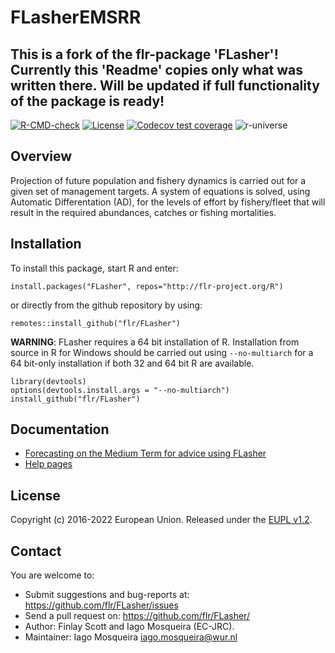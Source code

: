 # FLasherEMSRR 

## This is a fork of the flr-package 'FLasher'! Currently this 'Readme' copies only what was written there. Will be updated if full functionality of the package is ready!


[![R-CMD-check](https://github.com/flr/FLasher/workflows/R-CMD-check/badge.svg)](https://github.com/flr/FLasher/actions)
[![License](https://flr-project.org/img/eupl_1.1.svg)](https://joinup.ec.europa.eu/licence/european-union-public-licence-version-11-or-later-eupl)
[![Codecov test coverage](https://codecov.io/gh/flr/FLasher/branch/master/graph/badge.svg)](https://codecov.io/gh/flr/FLasher?branch=master)
![r-universe](https://flr.r-universe.dev/badges/FLasher)

## Overview

Projection of future population and fishery dynamics is carried out for a given set of management targets. A system of equations is solved, using Automatic Differentation (AD), for the levels of effort by fishery/fleet that will result in the required abundances, catches or fishing mortalities.

## Installation
To install this package, start R and enter:

```
install.packages("FLasher", repos="http://flr-project.org/R")
```

or directly from the github repository by using:

```
remotes::install_github("flr/FLasher")
```

**WARNING**: FLasher requires a 64 bit installation of R. Installation from source in R for Windows should be carried out using `--no-multiarch` for a 64 bit-only installation if both 32 and 64 bit R are available.

```
library(devtools)
options(devtools.install.args = "--no-multiarch")   
install_github("flr/FLasher")
```

## Documentation
- [Forecasting on the Medium Term for advice using FLasher](https://flr-project.org/doc/Forecasting_on_the_Medium_Term_for_advice_using_FLasher.html)
- [Help pages](http://flr-project.org/FLasher)

## License
Copyright (c) 2016-2022 European Union. Released under the [EUPL v1.2](https://eupl.eu/1.2/en/).

## Contact
You are welcome to:

- Submit suggestions and bug-reports at: <https://github.com/flr/FLasher/issues>
- Send a pull request on: <https://github.com/flr/FLasher/>
- Author: Finlay Scott and Iago Mosqueira (EC-JRC).
- Maintainer: Iago Mosqueira <iago.mosqueira@wur.nl>
